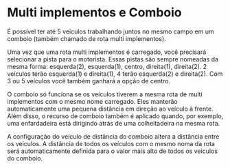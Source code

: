 # Multi implementos e Comboio


É possível ter até 5 veículos trabalhando juntos no mesmo campo em um comboio (também chamado de rota multi implementos).



Uma vez que uma rota multi implementos é carregado, você precisará selecionar a pista para o motorista.
Essas pistas são sempre nomeadas da mesma forma:
esquerda(2), esquerda(1), centro, direita(1), direita(2).
2 veículos terão esquerda(1) e direita(1), 4 terão esquerda(2) e direita(2).
Com 3 ou 5 veículos você também ganhará a opção de centro.



O comboio só funciona se os veículos tiverem a mesma rota de multi implementos com o mesmo nome carregado.
Eles manterão automaticamente uma pequena distância em direção ao veículo à frente.
Além disso, o recurso de comboio também é aplicado quando, por exemplo, uma enfardadeira está dirigindo atrás de uma colheitadeira na mesma rota.



A configuração do veículo de distância do comboio altera a distância entre os veículos.
A distância de todos os veículos com o mesmo noma da rota será automaticamente definida para o valor mais alto de todos os veículos do comboio.


